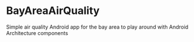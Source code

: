 # BayAreaAirQuality
Simple air quality Android app for the bay area to play around with Android Architecture components
